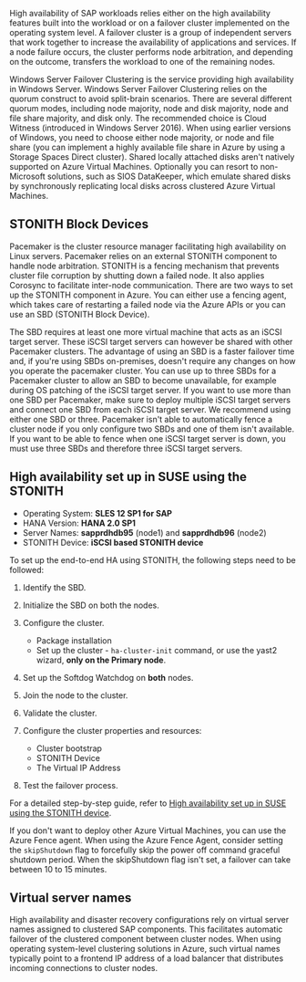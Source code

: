 High availability of SAP workloads relies either on the high availability features built into the workload or on a failover cluster implemented on the operating system level. A failover cluster is a group of independent servers that work together to increase the availability of applications and services. If a node failure occurs, the cluster performs node arbitration, and depending on the outcome, transfers the workload to one of the remaining nodes.

Windows Server Failover Clustering is the service providing high availability in Windows Server. Windows Server Failover Clustering relies on the quorum construct to avoid split-brain scenarios. There are several different quorum modes, including node majority, node and disk majority, node and file share majority, and disk only. The recommended choice is Cloud Witness (introduced in Windows Server 2016). When using earlier versions of Windows, you need to choose either node majority, or node and file share (you can implement a highly available file share in Azure by using a Storage Spaces Direct cluster). Shared locally attached disks aren't natively supported on Azure Virtual Machines. Optionally you can resort to non-Microsoft solutions, such as SIOS DataKeeper, which emulate shared disks by synchronously replicating local disks across clustered Azure Virtual Machines.

## STONITH Block Devices

Pacemaker is the cluster resource manager facilitating high availability on Linux servers. Pacemaker relies on an external STONITH component to handle node arbitration. STONITH is a fencing mechanism that prevents cluster file corruption by shutting down a failed node. It also applies Corosync to facilitate inter-node communication. There are two ways to set up the STONITH component in Azure. You can either use a fencing agent, which takes care of restarting a failed node via the Azure APIs or you can use an SBD (STONITH Block Device).

The SBD requires at least one more virtual machine that acts as an iSCSI target server. These iSCSI target servers can however be shared with other Pacemaker clusters. The advantage of using an SBD is a faster failover time and, if you're using SBDs on-premises, doesn't require any changes on how you operate the pacemaker cluster. You can use up to three SBDs for a Pacemaker cluster to allow an SBD to become unavailable, for example during OS patching of the iSCSI target server. If you want to use more than one SBD per Pacemaker, make sure to deploy multiple iSCSI target servers and connect one SBD from each iSCSI target server. We recommend using either one SBD or three. Pacemaker isn't able to automatically fence a cluster node if you only configure two SBDs and one of them isn't available. If you want to be able to fence when one iSCSI target server is down, you must use three SBDs and therefore three iSCSI target servers.

## High availability set up in SUSE using the STONITH

- Operating System: **SLES 12 SP1 for SAP**
- HANA Version: **HANA 2.0 SP1**
- Server Names: **sapprdhdb95** (node1) and **sapprdhdb96** (node2)
- STONITH Device: **iSCSI based STONITH device**

To set up the end-to-end HA using STONITH, the following steps need to be followed:

1. Identify the SBD.
1. Initialize the SBD on both the nodes.
1. Configure the cluster.

     - Package installation
     - Set up the cluster - `ha-cluster-init` command, or use the yast2 wizard, **only on the Primary node**.
1. Set up the Softdog Watchdog on **both** nodes.
1. Join the node to the cluster.
1. Validate the cluster.
1. Configure the cluster properties and resources:

     - Cluster bootstrap
     - STONITH Device
     - The Virtual IP Address
1. Test the failover process.

For a detailed step-by-step guide, refer to [High availability set up in SUSE using the STONITH device](/azure/virtual-machines/workloads/sap/ha-setup-with-fencing-device).

If you don't want to deploy other Azure Virtual Machines, you can use the Azure Fence agent. When using the Azure Fence Agent, consider setting the `skipShutdown` flag to forcefully skip the power off command graceful shutdown period. When the skipShutdown flag isn't set, a failover can take between 10 to 15 minutes.

## Virtual server names

High availability and disaster recovery configurations rely on virtual server names assigned to clustered SAP components. This facilitates automatic failover of the clustered component between cluster nodes. When using operating system-level clustering solutions in Azure, such virtual names typically point to a frontend IP address of a load balancer that distributes incoming connections to cluster nodes.
